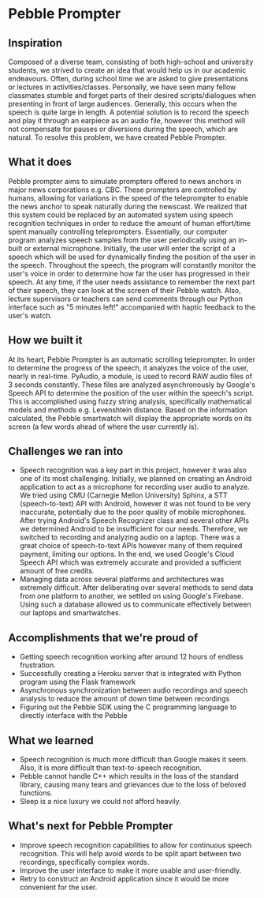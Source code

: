 # Pebble Prompter

## Inspiration
Composed of a diverse team, consisting of both high-school and university students, we strived to create an idea that would help us in our academic endeavours. Often, during school time we are asked to give presentations or lectures in activities/classes. Personally, we have seen many fellow classmates stumble and forget parts of their desired scripts/dialogues when presenting in front of large audiences. Generally, this occurs when the speech is quite large in length. A potential solution is to record the speech and play it through an earpiece as an audio file, however this method will not compensate for pauses or diversions during the speech, which are natural. To resolve this problem, we have created Pebble Prompter.

## What it does
Pebble prompter aims to simulate prompters offered to news anchors in major news corporations e.g. CBC. These prompters are controlled by humans, allowing for variations in the speed of the teleprompter to enable the news anchor to speak naturally during the newscast. We realized that this system could be replaced by an automated system using speech recognition techniques in order to reduce the amount of human effort/time spent manually controlling teleprompters. Essentially, our computer program analyzes speech samples from the user periodically using an in-built or external microphone. Initially, the user will enter the script of a speech which will be used for dynamically finding the position of the user in the speech. Throughout the speech, the program will constantly monitor the user's voice in order to determine how far the user has progressed in their speech. At any time, if the user needs assistance to remember the next part of their speech, they can look at the screen of their Pebble watch. Also, lecture supervisors or teachers can send comments through our Python interface such as "5 minutes left!" accompanied with haptic feedback to the user's watch. 

## How we built it
At its heart, Pebble Prompter is an automatic scrolling teleprompter. In order to determine the progress of the speech, it analyzes the voice of the user, nearly in real-time. PyAudio, a module, is used to record RAW audio files of 3 seconds constantly. These files are analyzed asynchronously by Google's Speech API to determine the position of the user within the speech's script. This is accomplished using fuzzy string analysis, specifically mathematical models and methods e.g. Levenshtein distance. Based on the information calculated, the Pebble smartwatch will display the appropriate words on its screen (a few words ahead of where the user currently is). 


## Challenges we ran into

* Speech recognition was a key part in this project, however it was also one of its most challenging. Initially, we planned on creating an Android application to act as a microphone for recording user audio to analyze. We tried using CMU (Carnegie Mellon University) Sphinx, a STT (speech-to-text) API with Android, however it was not found to be very inaccurate, potentially due to the poor quality of mobile microphones. After trying Android's Speech Recognizer class and several other APIs we determined Android to be insufficient for our needs. Therefore, we switched to recording and analyzing audio on a laptop. There was a great choice of speech-to-text APIs however many of them required payment, limiting our options. In the end, we used Google's Cloud Speech API which was extremely accurate and provided a sufficient amount of free credits. 
* Managing data across several platforms and architectures was extremely difficult. After deliberating over several methods to send data from one platform to another, we settled on using Google's Firebase. Using such a database allowed us to communicate effectively between our laptops and smartwatches.  

## Accomplishments that we're proud of 
* Getting speech recognition working after around 12 hours of endless frustration.
* Successfully creating a Heroku server that is integrated with Python program using the Flask framework 
* Asynchronous synchronization between audio recordings and speech analysis to reduce the amount of down time between recordings
* Figuring out the Pebble SDK using the C programming language to directly interface with the Pebble

## What we learned
* Speech recognition is much more difficult than Google makes it seem. Also, it is more difficult than text-to-speech recognition. 
* Pebble cannot handle C++ which results in the loss of the standard library, causing many tears and grievances due to the loss of beloved functions. 
* Sleep is a nice luxury we could not afford heavily. 

## What's next for Pebble Prompter
* Improve speech recognition capabilities to allow for continuous speech recognition. This will help avoid words to be split apart between two recordings, specifically complex words. 
* Improve the user interface to make it more usable and user-friendly. 
* Retry to construct an Android application since it would be more convenient for the user. 
